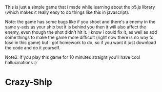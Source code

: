 This is just a simple game that i made while learning about the p5.js library (which makes it really easy to do things like this in javascript).

Note: the game has some bugs like if you shoot and there's a enemy in the same y-axis as your ship but it is behind you then it will also affect the enemy, even though the shot didn't hit it. I know i could fix it, as well as add some things to make the game more difficult (right now there is no way to lose in this game) but i got homework to do, so if you want it just download the code and do it yourself.

Note2: if you play this game for 10 minutes straight you'll have cool hallucinations :)
# Crazy-Ship
